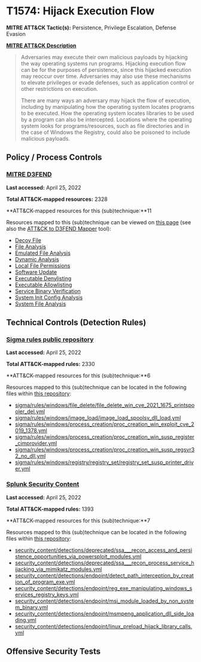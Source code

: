 # T1574: Hijack Execution Flow
**MITRE ATT&CK Tactic(s):** Persistence, Privilege Escalation, Defense Evasion

**[MITRE ATT&CK Description](https://attack.mitre.org/techniques/T1574)**
<blockquote>Adversaries may execute their own malicious payloads by hijacking the way operating systems run programs. Hijacking execution flow can be for the purposes of persistence, since this hijacked execution may reoccur over time. Adversaries may also use these mechanisms to elevate privileges or evade defenses, such as application control or other restrictions on execution.

There are many ways an adversary may hijack the flow of execution, including by manipulating how the operating system locates programs to be executed. How the operating system locates libraries to be used by a program can also be intercepted. Locations where the operating system looks for programs/resources, such as file directories and in the case of Windows the Registry, could also be poisoned to include malicious payloads.</blockquote>
## Policy / Process Controls
### [MITRE D3FEND](https://d3fend.mitre.org/)
**Last accessed:** April 25, 2022

**Total ATT&CK-mapped resources:** 2328

**ATT&CK-mapped resources for this (sub)technique:**11

Resources mapped to this (sub)technique can be viewed on [this page](https://d3fend.mitre.org/) (see also the [ATT&CK to D3FEND Mapper](https://d3fend.mitre.org/tools/attack-mapper) tool):

* [Decoy File](https://d3fend.mitre.org/techniques/d3f:DecoyFile)
* [File Analysis](https://d3fend.mitre.org/techniques/d3f:FileAnalysis)
* [Emulated File Analysis](https://d3fend.mitre.org/techniques/d3f:EmulatedFileAnalysis)
* [Dynamic Analysis](https://d3fend.mitre.org/techniques/d3f:DynamicAnalysis)
* [Local File Permissions](https://d3fend.mitre.org/techniques/d3f:LocalFilePermissions)
* [Software Update](https://d3fend.mitre.org/techniques/d3f:SoftwareUpdate)
* [Executable Denylisting](https://d3fend.mitre.org/techniques/d3f:ExecutableDenylisting)
* [Executable Allowlisting](https://d3fend.mitre.org/techniques/d3f:ExecutableAllowlisting)
* [Service Binary Verification](https://d3fend.mitre.org/techniques/d3f:ServiceBinaryVerification)
* [System Init Config Analysis](https://d3fend.mitre.org/techniques/d3f:SystemInitConfigAnalysis)
* [System File Analysis](https://d3fend.mitre.org/techniques/d3f:SystemFileAnalysis)

## Technical Controls (Detection Rules)
### [Sigma rules public repository](https://github.com/SigmaHQ/sigma)
**Last accessed:** April 25, 2022

**Total ATT&CK-mapped rules:** 2330

**ATT&CK-mapped resources for this (sub)technique:**6

Resources mapped to this (sub)technique can be located in the following files within [this repository](https://github.com/SigmaHQ/sigma/tree/master/rules):

* [sigma/rules/windows/file_delete/file_delete_win_cve_2021_1675_printspooler_del.yml](https://github.com/SigmaHQ/sigma/blob/master/rules/windows/file_delete/file_delete_win_cve_2021_1675_printspooler_del.yml)
* [sigma/rules/windows/image_load/image_load_spoolsv_dll_load.yml](https://github.com/SigmaHQ/sigma/blob/master/rules/windows/image_load/image_load_spoolsv_dll_load.yml)
* [sigma/rules/windows/process_creation/proc_creation_win_exploit_cve_2019_1378.yml](https://github.com/SigmaHQ/sigma/blob/master/rules/windows/process_creation/proc_creation_win_exploit_cve_2019_1378.yml)
* [sigma/rules/windows/process_creation/proc_creation_win_susp_register_cimprovider.yml](https://github.com/SigmaHQ/sigma/blob/master/rules/windows/process_creation/proc_creation_win_susp_register_cimprovider.yml)
* [sigma/rules/windows/process_creation/proc_creation_win_susp_regsvr32_no_dll.yml](https://github.com/SigmaHQ/sigma/blob/master/rules/windows/process_creation/proc_creation_win_susp_regsvr32_no_dll.yml)
* [sigma/rules/windows/registry/registry_set/registry_set_susp_printer_driver.yml](https://github.com/SigmaHQ/sigma/blob/master/rules/windows/registry/registry_set/registry_set_susp_printer_driver.yml)

### [Splunk Security Content](https://github.com/splunk/security_content)
**Last accessed:** April 25, 2022

**Total ATT&CK-mapped rules:** 1393

**ATT&CK-mapped resources for this (sub)technique:**7

Resources mapped to this (sub)technique can be located in the following files within [this repository](https://github.com/splunk/security_content/tree/develop/detections):

* [security_content/detections/deprecated/ssa___recon_access_and_persistence_opportunities_via_powersploit_modules.yml](https://github.com/splunk/security_content/blob/develop/detections/deprecated/ssa___recon_access_and_persistence_opportunities_via_powersploit_modules.yml)
* [security_content/detections/deprecated/ssa___recon_process_service_hijacking_via_mimikatz_modules.yml](https://github.com/splunk/security_content/blob/develop/detections/deprecated/ssa___recon_process_service_hijacking_via_mimikatz_modules.yml)
* [security_content/detections/endpoint/detect_path_interception_by_creation_of_program_exe.yml](https://github.com/splunk/security_content/blob/develop/detections/endpoint/detect_path_interception_by_creation_of_program_exe.yml)
* [security_content/detections/endpoint/reg_exe_manipulating_windows_services_registry_keys.yml](https://github.com/splunk/security_content/blob/develop/detections/endpoint/reg_exe_manipulating_windows_services_registry_keys.yml)
* [security_content/detections/endpoint/msi_module_loaded_by_non_system_binary.yml](https://github.com/splunk/security_content/blob/develop/detections/endpoint/msi_module_loaded_by_non_system_binary.yml)
* [security_content/detections/endpoint/msmpeng_application_dll_side_loading.yml](https://github.com/splunk/security_content/blob/develop/detections/endpoint/msmpeng_application_dll_side_loading.yml)
* [security_content/detections/endpoint/linux_preload_hijack_library_calls.yml](https://github.com/splunk/security_content/blob/develop/detections/endpoint/linux_preload_hijack_library_calls.yml)


## Offensive Security Tests
